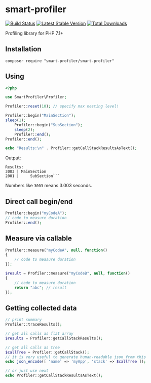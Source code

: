 # smart-profiler

[![Build Status](https://travis-ci.org/yar3333/smart-profiler.svg?branch=master)](https://travis-ci.org/yar3333/smart-profiler)
[![Latest Stable Version](https://poser.pugx.org/smart-profiler/smart-profiler/version)](https://packagist.org/packages/smart-profiler/smart-profiler)
[![Total Downloads](https://poser.pugx.org/smart-profiler/smart-profiler/downloads)](https://packagist.org/packages/smart-profiler/smart-profiler)

Profiling library for PHP 7.1+

## Installation
```
composer require "smart-profiler/smart-profiler"
```

## Using
```php
<?php

use SmartProfiler\Profiler;

Profiler::reset(10); // specify max nesting level!

Profiler::begin("MainSection");
sleep(1);
    Profiler::begin("SubSection");
    sleep(2);
    Profiler::end();
Profiler::end();

echo "Results:\n" . Profiler::getCallStackResultsAsText();
```

Output:
```
Results:
3003 | MainSection
2001 |     SubSection```
```
Numbers like `3003` means 3.003 seconds.

## Direct call begin/end
```php
Profiler::begin("myCodeA");
// code to measure duration
Profiler::end();
```

## Measure via callable
```php
Profiler::measure("myCodeA", null, function()
{
    // code to measure duration
});

$result = Profiler::measure("myCodeB", null, function()
{
    // code to measure duration
    return "abc"; // result
});
```

## Getting collected data ##
```php
// print summary
Profiler::traceResults();

// get all calls as flat array
$results = Profiler::getCallStackResults();

// get all calls as tree
$callTree = Profiler::getCallStack();
// it is very useful to generate human-readable json from this
echo json_encode([ 'name' => 'myApp', 'stack' => $callTree ]);

// or just use next
echo Profiler::getCallStackResultsAsText();
```